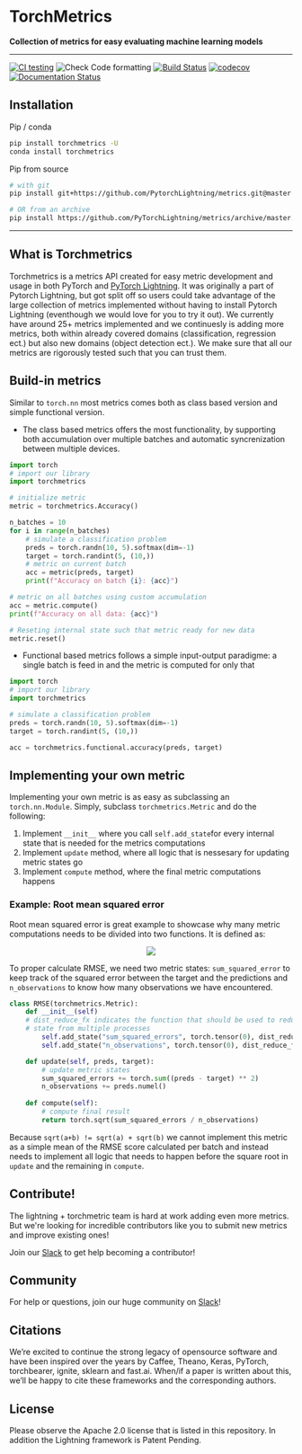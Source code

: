 # TorchMetrics

**Collection of metrics for easy evaluating machine learning models**

---

[![CI testing](https://github.com/PyTorchLightning/metrics/workflows/CI%20testing/badge.svg?branch=master&event=push)](https://github.com/PyTorchLightning/torchmetrics/actions?query=workflow%3A%22CI+testing%22)
![Check Code formatting](https://github.com/PyTorchLightning/metrics/workflows/Check%20Code%20formatting/badge.svg?branch=master&event=push)
[![Build Status](https://dev.azure.com/PytorchLightning/Metrics/_apis/build/status/PyTorchLightning.metrics?branchName=master)](https://dev.azure.com/PytorchLightning/Metrics/_build/latest?definitionId=3&branchName=master)
[![codecov](https://codecov.io/gh/PyTorchLightning/metrics/branch/main/graph/badge.svg?token=NER6LPI3HS)](https://codecov.io/gh/PyTorchLightning/metrics)
[![Documentation Status](https://readthedocs.org/projects/metrics/badge/?version=latest)](https://metrics.readthedocs.io/en/latest/?badge=latest)

## Installation 

Pip / conda

```bash
pip install torchmetrics -U
conda install torchmetrics
```

Pip from source

```bash
# with git
pip install git+https://github.com/PytorchLightning/metrics.git@master

# OR from an archive
pip install https://github.com/PyTorchLightning/metrics/archive/master.zip
```

---

## What is Torchmetrics
Torchmetrics is a metrics API created for easy metric development and usage in both PyTorch and 
[PyTorch Lightning](https://pytorch-lightning.readthedocs.io/en/stable/). It was originally a part of 
Pytorch Lightning, but got split off so users could take advantage of the large collection of metrics 
implemented without having to install Pytorch Lightning (eventhough we would love for you to try it out). 
We currently have around 25+ metrics implemented and we continuesly is adding more metrics, both within 
already covered domains (classification, regression ect.) but also new domains (object detection ect.). 
We make sure that all our metrics are rigorously tested such that you can trust them. 

## Build-in metrics

Similar to `torch.nn` most metrics comes both as class based version and simple functional version.

* The class based metrics offers the most functionality, by supporting both accumulation over multiple 
batches and automatic syncrenization between multiple devices.
  
``` python
import torch
# import our library
import torchmetrics 

# initialize metric
metric = torchmetrics.Accuracy()

n_batches = 10
for i in range(n_batches)
    # simulate a classification problem
    preds = torch.randn(10, 5).softmax(dim=-1)
    target = torch.randint(5, (10,))
    # metric on current batch
    acc = metric(preds, target)
    print(f"Accuracy on batch {i}: {acc}")    

# metric on all batches using custom accumulation
acc = metric.compute()
print(f"Accuracy on all data: {acc}")

# Reseting internal state such that metric ready for new data
metric.reset()
```

  
* Functional based metrics follows a simple input-output paradigme: a single batch is feed in and the metric is computed 
for only that

``` python
import torch
# import our library
import torchmetrics

# simulate a classification problem
preds = torch.randn(10, 5).softmax(dim=-1)
target = torch.randint(5, (10,))

acc = torchmetrics.functional.accuracy(preds, target)
```

## Implementing your own metric
Implementing your own metric is as easy as subclassing an `torch.nn.Module`. Simply, subclass `torchmetrics.Metric` 
and do the following:

1. Implement `__init__` where you call `self.add_state`for every internal state that is needed for the metrics computations
2. Implement `update` method, where all logic that is nessesary for updating metric states go
3. Implement `compute` method, where the final metric computations happens

### Example: Root mean squared error
Root mean squared error is great example to showcase why many metric computations needs to be divided into 
two functions. It is defined as:

<p align="center">
<img src="https://render.githubusercontent.com/render/math?math=RMSE = \sqrt{ \frac{1}{N} \sum_{i=1}^N (\hat{y_i} - y_i)^2}">
</p>

To proper calculate RMSE, we need two metric states: `sum_squared_error` to keep track of the squared error 
between the target and the predictions and `n_observations` to know how many observations we have encountered.
```python
class RMSE(torchmetrics.Metric):
    def __init__(self)
	# dist_reduce_fx indicates the function that should be used to reduce 
	# state from multiple processes
        self.add_state("sum_squared_errors", torch.tensor(0), dist_reduce_fx="sum")
        self.add_state("n_observations", torch.tensor(0), dist_reduce_fx="sum")

    def update(self, preds, target):
        # update metric states
        sum_squared_errors += torch.sum((preds - target) ** 2)
        n_observations += preds.numel()
       
    def compute(self):
        # compute final result
        return torch.sqrt(sum_squared_errors / n_observations)
```
Because `sqrt(a+b) != sqrt(a) + sqrt(b)` we cannot implement this metric as a simple mean of the RMSE 
score calculated per batch and instead needs to implement all logic that needs to happen before the 
square root in `update` and the remaining in `compute`.


## Contribute!
The lightning + torchmetric team is hard at work adding even more metrics. 
But we're looking for incredible contributors like you to submit new metrics
and improve existing ones!

Join our [Slack](https://join.slack.com/t/pytorch-lightning/shared_invite/zt-f6bl2l0l-JYMK3tbAgAmGRrlNr00f1A) 
to get help becoming a contributor!

## Community
For help or questions, join our huge community on [Slack](https://join.slack.com/t/pytorch-lightning/shared_invite/zt-f6bl2l0l-JYMK3tbAgAmGRrlNr00f1A)!

## Citations
We’re excited to continue the strong legacy of opensource software and have been inspired over the years by 
Caffee, Theano, Keras, PyTorch, torchbearer, ignite, sklearn and fast.ai. When/if a paper is written about this, 
we’ll be happy to cite these frameworks and the corresponding authors.

## License
Please observe the Apache 2.0 license that is listed in this repository. In addition
the Lightning framework is Patent Pending.
